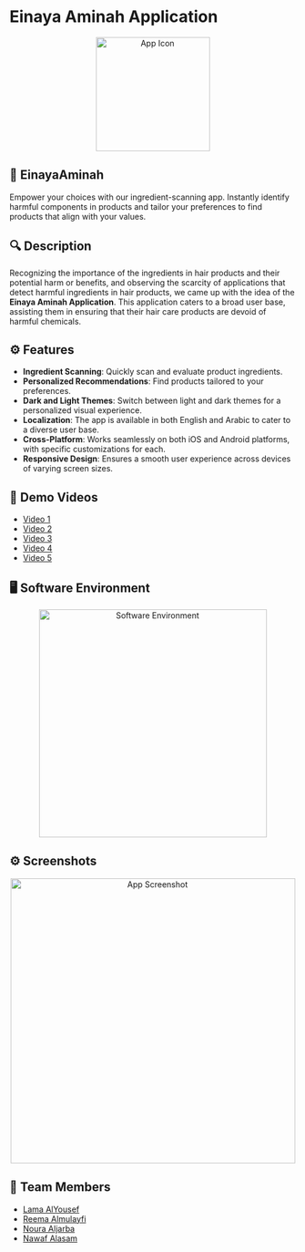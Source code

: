 # Einaya Aminah Application

<p align="center">
  <img src="https://github.com/LemonLabours/Einaya-Aminah/assets/101458752/4a0b437a-22a5-4f98-9c6d-0eb4d7548025" alt="App Icon" width="200">
</p>


## 🌿 EinayaAminah

Empower your choices with our ingredient-scanning app. Instantly identify harmful components in products and tailor your preferences to find products that align with your values.



## 🔍 Description

Recognizing the importance of the ingredients in hair products and their potential harm or benefits, and observing the scarcity of applications that detect harmful ingredients in hair products, we came up with the idea of the **Einaya Aminah Application**. This application caters to a broad user base, assisting them in ensuring that their hair care products are devoid of harmful chemicals.




## ⚙️ Features

- **Ingredient Scanning**: Quickly scan and evaluate product ingredients.
- **Personalized Recommendations**: Find products tailored to your preferences.
- **Dark and Light Themes**: Switch between light and dark themes for a personalized visual experience.
- **Localization**: The app is available in both English and Arabic to cater to a diverse user base.
- **Cross-Platform**: Works seamlessly on both iOS and Android platforms, with specific customizations for each.
- **Responsive Design**: Ensures a smooth user experience across devices of varying screen sizes.





## 🎥 Demo Videos

- [Video 1](https://github.com/LemonLabours/Einaya-Aminah/assets/101458752/32dee9bf-1661-4613-85ba-370573a007b0)
- [Video 2](https://github.com/LemonLabours/Einaya-Aminah/assets/101458752/c89b54ab-e672-439f-b2cc-d69ac414a296)
- [Video 3](https://github.com/LemonLabours/Einaya-Aminah/assets/101458752/72d53bac-d81e-4805-bd21-720b3ade7cf6)
- [Video 4](https://github.com/LemonLabours/Einaya-Aminah/assets/101458752/7cd711ba-0dd1-42de-b312-80c9f773f389)
- [Video 5](https://github.com/LemonLabours/Einaya-Aminah/assets/101458752/310b3e92-4b90-4387-9caf-8d0f7c2d2980)




## 🖥️ Software Environment

<p align="center">
  <img src="https://github.com/LemonLabours/EinayaAminah/assets/108701880/e87121fb-beb2-47b5-86fe-544ad2845bf1" alt="Software Environment" width="400">
</p>





## ⚙️ Screenshots

<p align="center">
  <img src="https://github.com/LemonLabours/Einaya-Aminah/assets/101458752/1ac51b5c-bc5a-4461-bad1-5554697f2a0b" alt="App Screenshot" width="500">
</p>




## 🤝 Team Members

- [Lama AlYousef](https://github.com/LemonLabours)
- [Reema Almulayfi](https://github.com/Reema-saleh)
- [Noura Aljarba](https://github.com/NouraAljarba)
- [Nawaf Alasam](https://github.com/LostGhost0)

<p align="center">
  <img src="https://github.com/NouraAljarba/EinayaAminah/assets/108701880/33a37ffa-7d
